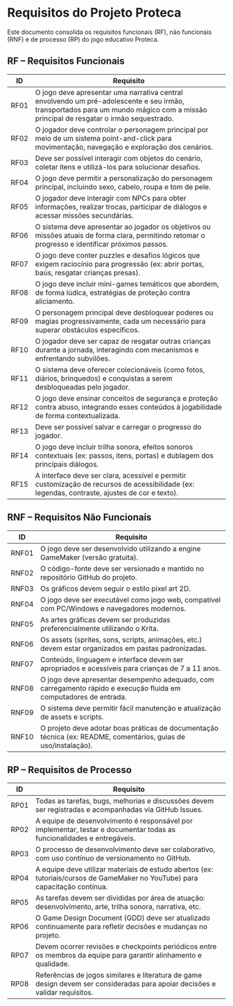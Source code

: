 
# Requisitos do Projeto Proteca

Este documento consolida os requisitos funcionais (RF), não funcionais (RNF) e de processo (RP) do jogo educativo Proteca.

## RF – Requisitos Funcionais

| ID    | Requisito |
|-------|-----------|
| RF01 | O jogo deve apresentar uma narrativa central envolvendo um pré-adolescente e seu irmão, transportados para um mundo mágico com a missão principal de resgatar o irmão sequestrado. |
| RF02 | O jogador deve controlar o personagem principal por meio de um sistema point-and-click para movimentação, navegação e exploração dos cenários. |
| RF03 | Deve ser possível interagir com objetos do cenário, coletar itens e utilizá-los para solucionar desafios. |
| RF04 | O jogo deve permitir a personalização do personagem principal, incluindo sexo, cabelo, roupa e tom de pele. |
| RF05 | O jogador deve interagir com NPCs para obter informações, realizar trocas, participar de diálogos e acessar missões secundárias. |
| RF06 | O sistema deve apresentar ao jogador os objetivos ou missões atuais de forma clara, permitindo retomar o progresso e identificar próximos passos. |
| RF07 | O jogo deve conter puzzles e desafios lógicos que exigem raciocínio para progressão (ex: abrir portas, baús, resgatar crianças presas). |
| RF08 | O jogo deve incluir mini-games temáticos que abordem, de forma lúdica, estratégias de proteção contra aliciamento. |
| RF09 | O personagem principal deve desbloquear poderes ou magias progressivamente, cada um necessário para superar obstáculos específicos. |
| RF10 | O jogador deve ser capaz de resgatar outras crianças durante a jornada, interagindo com mecanismos e enfrentando subvilões. |
| RF11 | O sistema deve oferecer colecionáveis (como fotos, diários, brinquedos) e conquistas a serem desbloqueadas pelo jogador. |
| RF12 | O jogo deve ensinar conceitos de segurança e proteção contra abuso, integrando esses conteúdos à jogabilidade de forma contextualizada. |
| RF13 | Deve ser possível salvar e carregar o progresso do jogador. |
| RF14 | O jogo deve incluir trilha sonora, efeitos sonoros contextuais (ex: passos, itens, portas) e dublagem dos principais diálogos. |
| RF15 | A interface deve ser clara, acessível e permitir customização de recursos de acessibilidade (ex: legendas, contraste, ajustes de cor e texto). |

## RNF – Requisitos Não Funcionais

| ID    | Requisito |
|-------|-----------|
| RNF01 | O jogo deve ser desenvolvido utilizando a engine GameMaker (versão gratuita). |
| RNF02 | O código-fonte deve ser versionado e mantido no repositório GitHub do projeto. |
| RNF03 | Os gráficos devem seguir o estilo pixel art 2D. |
| RNF04 | O jogo deve ser executável como jogo web, compatível com PC/Windows e navegadores modernos. |
| RNF05 | As artes gráficas devem ser produzidas preferencialmente utilizando o Krita. |
| RNF06 | Os assets (sprites, sons, scripts, animações, etc.) devem estar organizados em pastas padronizadas. |
| RNF07 | Conteúdo, linguagem e interface devem ser apropriados e acessíveis para crianças de 7 a 11 anos. |
| RNF08 | O jogo deve apresentar desempenho adequado, com carregamento rápido e execução fluida em computadores de entrada. |
| RNF09 | O sistema deve permitir fácil manutenção e atualização de assets e scripts. |
| RNF10 | O projeto deve adotar boas práticas de documentação técnica (ex: README, comentários, guias de uso/instalação). |

## RP – Requisitos de Processo

| ID    | Requisito |
|-------|-----------|
| RP01 | Todas as tarefas, bugs, melhorias e discussões devem ser registradas e acompanhadas via GitHub Issues. |
| RP02 | A equipe de desenvolvimento é responsável por implementar, testar e documentar todas as funcionalidades e entregáveis. |
| RP03 | O processo de desenvolvimento deve ser colaborativo, com uso contínuo de versionamento no GitHub. |
| RP04 | A equipe deve utilizar materiais de estudo abertos (ex: tutoriais/cursos de GameMaker no YouTube) para capacitação contínua. |
| RP05 | As tarefas devem ser divididas por área de atuação: desenvolvimento, arte, trilha sonora, narrativa, etc. |
| RP06 | O Game Design Document (GDD) deve ser atualizado continuamente para refletir decisões e mudanças no projeto. |
| RP07 | Devem ocorrer revisões e checkpoints periódicos entre os membros da equipe para garantir alinhamento e qualidade. |
| RP08 | Referências de jogos similares e literatura de game design devem ser consideradas para apoiar decisões e validar requisitos. |
